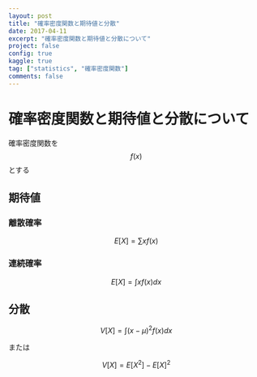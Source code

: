 ```yaml
---
layout: post
title: "確率密度関数と期待値と分散"
date: 2017-04-11
excerpt: "確率密度関数と期待値と分散について"
project: false
config: true
kaggle: true
tag: ["statistics", "確率密度関数"]
comments: false
---
```


# 確率密度関数と期待値と分散について
確率密度関数を$$f(x)$$とする  

## 期待値

### 離散確率

$$
E[X] = \sum x f(x)
$$

### 連続確率

$$
E[X] = \int x f(x) dx
$$

## 分散

$$
V[X] = \int (x-\mu)^2f(x)dx
$$

または  

$$
V[X] = E[X^2] - {E[X]}^2
$$
